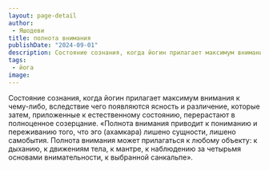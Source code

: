 ```yaml
---
layout: page-detail
author:
 - Яшодеви
title: полнота внимания
publishDate: "2024-09-01"
description: Состояние сознания, когда йогин прилагает максимум внимания к чему-либо, вследствие чего появляются ясность и различение, которые затем, приложенные к естественному состоянию, перерастают в полноценное созерцание.
tags:
 - йога
image: 
---
```


Состояние сознания, когда йогин прилагает максимум внимания к чему-либо, вследствие чего появляются ясность и различение, которые затем, приложенные к естественному состоянию, перерастают в полноценное созерцание.
 «Полнота внимания приводит к пониманию и переживанию того, что эго (ахамкара) лишено сущности, лишено самобытия. Полнота внимания может прилагаться к любому объекту: к дыханию, к движениям тела, к мантре, к наблюдению за четырьмя основами внимательности, к выбранной санкальпе».

